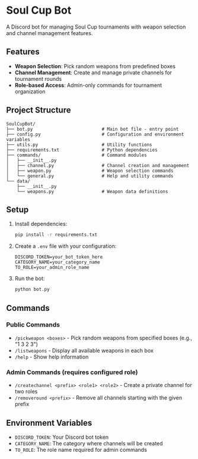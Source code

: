 # Soul Cup Bot

A Discord bot for managing Soul Cup tournaments with weapon selection and channel management features.

## Features

- **Weapon Selection**: Pick random weapons from predefined boxes
- **Channel Management**: Create and manage private channels for tournament rounds
- **Role-based Access**: Admin-only commands for tournament organization

## Project Structure

```
SoulCupBot/
├── bot.py                          # Main bot file - entry point
├── config.py                       # Configuration and environment variables
├── utils.py                        # Utility functions
├── requirements.txt                # Python dependencies
├── commands/                       # Command modules
│   ├── __init__.py
│   ├── channel.py                  # Channel creation and management
│   ├── weapon.py                   # Weapon selection commands
│   └── general.py                  # Help and utility commands
└── data/
    ├── __init__.py
    └── weapons.py                  # Weapon data definitions
```

## Setup

1. Install dependencies:
   ```bash
   pip install -r requirements.txt
   ```

2. Create a `.env` file with your configuration:
   ```env
   DISCORD_TOKEN=your_bot_token_here
   CATEGORY_NAME=your_category_name
   TO_ROLE=your_admin_role_name
   ```

3. Run the bot:
   ```bash
   python bot.py
   ```

## Commands

### Public Commands
- `/pickweapon <boxes>` - Pick random weapons from specified boxes (e.g., "1 3 2 3")
- `/listweapons` - Display all available weapons in each box
- `/help` - Show help information

### Admin Commands (requires configured role)
- `/createchannel <prefix> <role1> <role2>` - Create a private channel for two roles
- `/removeround <prefix>` - Remove all channels starting with the given prefix

## Environment Variables

- `DISCORD_TOKEN`: Your Discord bot token
- `CATEGORY_NAME`: The category where channels will be created
- `TO_ROLE`: The role name required for admin commands